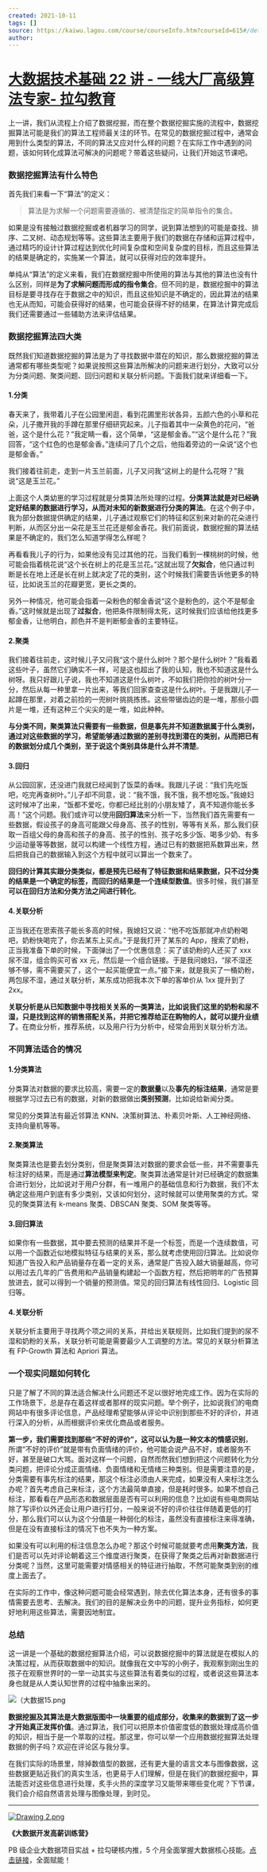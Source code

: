 ```yaml
---
created: 2021-10-11
tags: []
source: https://kaiwu.lagou.com/course/courseInfo.htm?courseId=615#/detail/pc?id=6512
author: 
---
```


# [大数据技术基础 22 讲 - 一线大厂高级算法专家- 拉勾教育](https://kaiwu.lagou.com/course/courseInfo.htm?courseId=615#/detail/pc?id=6512)


上一讲，我们从流程上介绍了数据挖掘，而在整个数据挖掘实施的流程中，数据挖掘算法可能是我们的算法工程师最关注的环节。在常见的数据挖掘过程中，通常会用到什么类型的算法，不同的算法又应对什么样的问题？在实际工作中遇到的问题，该如何转化成算法可解决的问题呢？带着这些疑问，让我们开始这节课吧。

### 数据挖掘算法有什么特色

首先我们来看一下“算法”的定义：

> 算法是为求解一个问题需要遵循的、被清楚指定的简单指令的集合。

如果是没有接触过数据挖掘或者机器学习的同学，说到算法想到的可能是查找、排序、二叉树、动态规划等等。这些算法主要用于我们的数据在存储和运算过程中，通过精巧的设计计算过程达到优化时间复杂度和空间复杂度的目标，而且这些算法的结果是确定的，实施某一个算法，就可以获得对应的效率提升。

单纯从“算法”的定义来看，我们在数据挖掘中所使用的算法与其他的算法也没有什么区别，同样是**为了求解问题而形成的指令集合**。但不同的是，数据挖掘中的算法目标是要寻找存在于数据之中的知识，而且这些知识是不确定的，因此算法的结果也无从而知，可能会获得好的结果，也可能会获得不好的结果，在算法计算完成后我们还需要通过一些辅助方法来评估结果。

### 数据挖掘算法四大类

既然我们知道数据挖掘的算法是为了寻找数据中潜在的知识，那么数据挖掘的算法通常都有哪些类型呢？如果说按照这些算法所解决的问题来进行划分，大致可以分为分类问题、聚类问题、回归问题和关联分析问题。下面我们就来详细看一下。

#### 1.分类

春天来了，我带着儿子在公园里闲逛，看到花圃里形状各异，五颜六色的小草和花朵，儿子撒开我的手蹲在那里仔细研究起来。儿子指着其中一朵黄色的花问，“爸爸，这个是什么花？”我定睛一看，这个简单，“这是郁金香。”“这个是什么花？”我回答，“这个红色的也是郁金香。”连续问了几个之后，他指着旁边的一朵说“这个也是郁金香。”

我们接着往前走，走到一片玉兰前面，儿子又问我“这树上的是什么花呀？”我说“这是玉兰花。”

上面这个人类幼崽的学习过程就是分类算法所处理的过程。**分类算法就是对已经确定好结果的数据进行学习，从而对未知的新数据进行分类的算法**。在这个例子中，我为部分数据提供确定的结果，儿子通过观察它们的特征和区别来对新的花朵进行判断，从而区分出一朵花是玉兰花还是郁金香花。我们前面说，数据挖掘的算法结果是不确定的，我们怎么知道学得怎么样呢？

再看看我儿子的行为，如果他没有见过其他的花，当我们看到一棵桃树的时候，他可能会指着桃花说“这个长在树上的花是玉兰花。”这就出现了**欠拟合**，他只通过判断是长在地上还是长在树上就决定了花的类别，这个时候我们需要告诉他更多的特征，比如说玉兰的花瓣更宽，更长之类的。

另外一种情况，他可能会指着一朵粉色的郁金香说“这个是粉色的，这个不是郁金香。”这时候就是出现了**过拟合**，他把条件限制得太死，这时候我们应该给他找更多郁金香，让他明白，颜色并不是判断郁金香的主要特征。

#### 2.聚类

我们接着往前走，这时候儿子又问我“这个是什么树叶？那个是什么树叶？”我看着这些叶子，虽然它们确实不一样，可是这也超出了我的认知，我也不知道这是什么树呀。我只好跟儿子说，我也不知道这是什么树叶，不如我们把你捡的树叶分一分，然后从每一种里拿一片出来，等我们回家查查这是什么树叶。于是我跟儿子一起蹲在那里，对着之前捡的一兜树叶挑挑拣拣。这些带锯齿边的是一堆，那些小圆片是一堆，还有这种三个尖尖的是一堆，如此种种。

**与分类不同，聚类算法只需要有一些数据，但是事先并不知道数据属于什么类别，通过对这些数据的学习，希望能够通过数据的差别寻找到潜在的类别，从而把已有的数据划分成几个类别，至于说这个类别具体是什么并不清楚**。

#### 3.回归

从公园回家，还没进门我就已经闻到了饭菜的香味。我跟儿子说：“我们先吃饭吧，吃完再查树叶。”儿子却不同意，说：“我不饿，我不饿，我不想吃饭。”我媳妇这时候冲了出来，“饭都不爱吃，你都已经比别的小朋友矮了，真不知道你能长多高！”这个问题。我们或许可以使用**回归算法**来分析一下，当然我们首先需要有一些数据，假设孩子的身高可能跟父母身高、孩子的性别，等等有关系，那么我们获取一百组父母的身高和孩子的身高、孩子的性别、孩子吃多少饭、喝多少奶、有多少运动量等等数据，就可以构建一个线性方程，通过已有的数据把系数算出来，然后把我自己的数据输入到这个方程中就可以算出一个数来了。

**回归的计算其实跟分类类似，都是预先已经有了特征数据和结果数据，只不过分类的结果是一个确定的标签，而回归的结果是一个连续型数值**。很多时候，我们甚至**可以在回归方法和分类方法之间进行转化**。

#### 4.关联分析

正当我还在思索孩子能长多高的时候，我媳妇又说：“他不吃饭那就冲点奶粉喝吧，奶粉快喝完了，你去某东上买点。”于是我打开了某东的 App，搜索了奶粉，正当我准备下单的时候，下面弹出了一个优惠信息：买了该奶粉的人还买了 xxx 尿不湿，组合购买可省 xx 元，然后是一个组合链接。于是我问媳妇，“尿不湿还够不够，需不需要买了，这个一起买能便宜一点。”接下来，就是我买了一桶奶粉，两包尿不湿，通过关联分析，某东成功把我本次下单的客单价从 1xx 提升到了 2xx。

**关联分析是从已知数据中寻找相关关系的一类算法，比如说我们这里的奶粉和尿不湿，只是找到这样的销售搭配关系，并把它推荐给正在购物的人，就可以提升业绩了**。在商业分析，推荐系统，以及用户行为分析中，经常会用到关联分析方法。

### 不同算法适合的情况

#### 1.分类算法

分类算法对数据的要求比较高，需要一定的**数据量**以及**事先的标注结果**，通常是要根据学习过去已有的数据，对新的数据做出**类别预测**，比如说给新闻分类。

常见的分类算法有最近邻算法 KNN、决策树算法、朴素贝叶斯、人工神经网络、支持向量机等等。

#### 2.聚类算法

聚类算法也是要去划分类别，但是聚类算法对数据的要求会低一些，并不需要事先标注好的结果，而是通过**算法模型来判定**。聚类算法通常是针对已经确定的数据集合进行划分，比如说对于用户分群，有一堆用户的基础信息和行为数据，我们不太确定这些用户到底有多少类别，又该如何划分，这时候就可以使用聚类的方式。常见的聚类算法有 k-means 聚类、DBSCAN 聚类、SOM 聚类等等。

#### 3.回归算法

如果你有一些数据，其中要去预测的结果并不是一个标签，而是一个连续数值，可以用一个函数近似地模拟特征与结果的关系，那么就考虑使用回归算法。比如说你知道广告投入和产品销量存在着一定的关系，通常是广告投入越大销量越高，你可以用过去几年的广告费用和产品销量构建起一个函数方程，然后把明年的广告预算放进去，就可以得到一个销量的预测值。常见的回归算法有线性回归、Logistic 回归等。

#### 4.关联分析

关联分析主要用于寻找两个项之间的关系，并给出关联规则，比如我们提到的尿不湿和奶粉的关系，关联分析可能是需要最少人工调整的方法。常见的关联分析算法有 FP-Growth 算法和 Apriori 算法。

### 一个现实问题如何转化

只是了解了不同的算法适合解决什么问题还不足以很好地完成工作。因为在实际的工作场景下，总是存在着这样或者那样的现实问题。举个例子，比如说我们的电商网站中有很多评论信息，产品经理希望能够从评论中识别到那些不好的评价，并进行深入的分析，从而根据评价来优化商品或者服务。

**第一步，我们需要找到那些“不好的评价”，这可以认为是一种文本的情感识别**，所谓“不好的评价”就是带有负面情绪的评价，他可能会说产品不好，或者服务不好，甚至是破口大骂。面对这样一个问题，自然而然我们想到把这个问题转化为分类问题，把评论分成正面情绪、负面情绪和无情绪三种类别。但是需要注意的是，分类需要有事先标注的结果，那这个标注必须由人来完成，如果没有人来标注怎么办呢？首先考虑自己来标注，这个方法最简单直接，但是耗时很多。如果不想自己标注，那看看在产品形态和数据层面是否有可以利用的信息？比如说有些电商网站除了写评价以外还会让用户进行打分，一般来说不好的评价往往伴随着更低的打分，那么我们可以认为这个分值是一种弱化的标注，虽然没有直接标注来得准确，但是在没有直接标注的情况下也不失为一种方案。

如果没有可以利用的标注信息怎么办呢？那这个时候可能就要考虑用**聚类方法**，我们是否可以先对评论朝着这三个维度进行聚类，在获得了聚类之后再对新数据进行分类呢？当然，这里可能需要对情感相关的特征进行抽取，不然可能聚类到别的维度上面去了。

在实际的工作中，像这种问题可能会经常遇到，除去优化算法本身，还有很多的事情需要去思考、去解决。我们的目的是解决业务中的问题，提升业务指标，如何更好地利用这些算法，需要因地制宜。

### 总结

这一讲是一个基础的数据挖掘算法介绍，可以说数据挖掘中的算法就是在模拟人的决策过程，从而获取数据中的知识。就像我在文中写的小例子，我观察到刚出生的孩子在观察世界时的一举一动其实与这些算法有着类似的过程，或者说这些算法本身也就是从人类认知世界的过程中抽象出来的。

![（大数据15.png](https://s0.lgstatic.com/i/image6/M01/23/EB/CioPOWBX93qAcrqdAAV5rV8zWQM330.png)

**数据挖掘及其算法是大数据版图中一块重要的组成部分，收集来的数据到了这一步才开始真正发挥价值**。通过算法，我们可以把原本价值密度低的数据处理成高价值的知识，相当于是一个萃取的过程。那这里，你可以举一个应用数据挖掘算法处理数据的例子吗？欢迎在评论区与我分享。

在我们实际的场景里，除掉数值型的数据，还有更大量的语言文本与图像数据，这些数据更贴近我们的真实生活，也更易于人们理解，但是在我们的数据挖掘中，算法能否对这些信息进行处理，炙手火热的深度学习又能带来哪些变化呢？下节课，我们会介绍自然语言处理与图像处理，到时见。

___

[![Drawing 2.png](https://s0.lgstatic.com/i/image6/M00/00/6D/Cgp9HWAaHaOAI85HAAUCrlmIuEw966.png)](https://shenceyun.lagou.com/r/rJs)

**《大数据开发高薪训练营》**

PB 级企业大数据项目实战 + 拉勾硬核内推，5 个月全面掌握大数据核心技能。[点击链接](https://shenceyun.lagou.com/r/rJs)，全面赋能！
